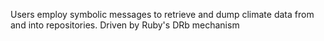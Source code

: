 Users employ symbolic messages to retrieve and dump climate data from and into repositories. Driven by Ruby's DRb mechanism